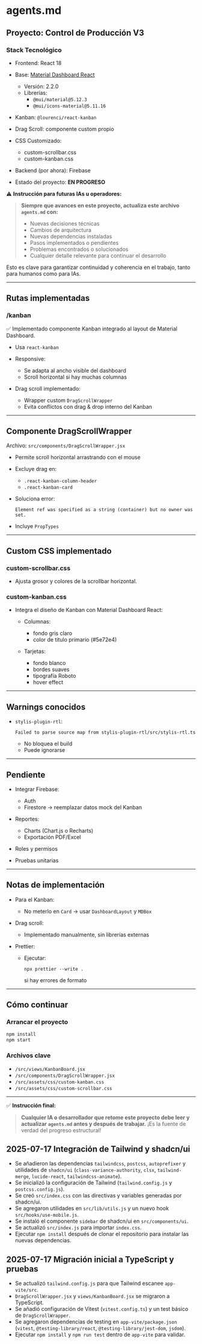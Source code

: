 # agents.md

## Proyecto: Control de Producción V3

### **Stack Tecnológico**

- Frontend: React 18
- Base: [Material Dashboard React](https://github.com/creativetimofficial/material-dashboard-react)
  - Versión: 2.2.0
  - Librerías:
    - `@mui/material@5.12.3`
    - `@mui/icons-material@5.11.16`

- Kanban: `@lourenci/react-kanban`
- Drag Scroll: componente custom propio
- CSS Customizado:
  - custom-scrollbar.css
  - custom-kanban.css

- Backend (por ahora): Firebase
- Estado del proyecto: **EN PROGRESO**

⚠️ **Instrucción para futuras IAs u operadores:**

> **Siempre que avances en este proyecto, actualiza este archivo `agents.md` con:**
>
> - Nuevas decisiones técnicas
> - Cambios de arquitectura
> - Nuevas dependencias instaladas
> - Pasos implementados o pendientes
> - Problemas encontrados o solucionados
> - Cualquier detalle relevante para continuar el desarrollo

Esto es clave para garantizar continuidad y coherencia en el trabajo, tanto para humanos como para IAs.

---

## **Rutas implementadas**

### /kanban

✅ Implementado componente Kanban integrado al layout de Material Dashboard.

- Usa `react-kanban`
- Responsive:
  - Se adapta al ancho visible del dashboard
  - Scroll horizontal si hay muchas columnas

- Drag scroll implementado:
  - Wrapper custom `DragScrollWrapper`
  - Evita conflictos con drag & drop interno del Kanban

---

## **Componente DragScrollWrapper**

Archivo: `src/components/DragScrollWrapper.jsx`

- Permite scroll horizontal arrastrando con el mouse
- Excluye drag en:
  - `.react-kanban-column-header`
  - `.react-kanban-card`

- Soluciona error:

  ```
  Element ref was specified as a string (container) but no owner was set.
  ```

- Incluye `PropTypes`

---

## **Custom CSS implementado**

### custom-scrollbar.css

- Ajusta grosor y colores de la scrollbar horizontal.

### custom-kanban.css

- Integra el diseño de Kanban con Material Dashboard React:
  - Columnas:
    - fondo gris claro
    - color de título primario (#5e72e4)

  - Tarjetas:
    - fondo blanco
    - bordes suaves
    - tipografía Roboto
    - hover effect

---

## **Warnings conocidos**

- `stylis-plugin-rtl`:

  ```
  Failed to parse source map from stylis-plugin-rtl/src/stylis-rtl.ts
  ```

  - No bloquea el build
  - Puede ignorarse

---

## **Pendiente**

- Integrar Firebase:
  - Auth
  - Firestore → reemplazar datos mock del Kanban

- Reportes:
  - Charts (Chart.js o Recharts)
  - Exportación PDF/Excel

- Roles y permisos
- Pruebas unitarias

---

## **Notas de implementación**

- Para el Kanban:
  - No meterlo en `Card` → usar `DashboardLayout` y `MDBox`

- Drag scroll:
  - Implementado manualmente, sin librerías externas

- Prettier:
  - Ejecutar:

    ```
    npx prettier --write .
    ```

    si hay errores de formato

---

## **Cómo continuar**

### Arrancar el proyecto

```bash
npm install
npm start
```

### Archivos clave

- `/src/views/KanbanBoard.jsx`
- `/src/components/DragScrollWrapper.jsx`
- `/src/assets/css/custom-kanban.css`
- `/src/assets/css/custom-scrollbar.css`

---

✅ **Instrucción final:**

> **Cualquier IA o desarrollador que retome este proyecto debe leer y actualizar `agents.md` antes y después de trabajar.** ¡Es la fuente de verdad del progreso estructural!

## 2025-07-17 Integración de Tailwind y shadcn/ui

- Se añadieron las dependencias `tailwindcss`, `postcss`, `autoprefixer` y utilidades de `shadcn/ui` (`class-variance-authority`, `clsx`, `tailwind-merge`, `lucide-react`, `tailwindcss-animate`).
- Se inicializó la configuración de Tailwind (`tailwind.config.js` y `postcss.config.js`).
- Se creó `src/index.css` con las directivas y variables generadas por shadcn/ui.
- Se agregaron utilidades en `src/lib/utils.js` y un nuevo hook `src/hooks/use-mobile.js`.
- Se instaló el componente `sidebar` de shadcn/ui en `src/components/ui`.
- Se actualizó `src/index.js` para importar `index.css`.
- Ejecutar `npm install` después de clonar el repositorio para instalar las nuevas dependencias.

## 2025-07-17 Migración inicial a TypeScript y pruebas
- Se actualizó `tailwind.config.js` para que Tailwind escanee `app-vite/src`.
- `DragScrollWrapper.jsx` y `views/KanbanBoard.jsx` se migraron a TypeScript.
- Se añadió configuración de Vitest (`vitest.config.ts`) y un test básico de `DragScrollWrapper`.
- Se agregaron dependencias de testing en `app-vite/package.json` (`vitest`, `@testing-library/react`, `@testing-library/jest-dom`, `jsdom`).
- Ejecutar `npm install` y `npm run test` dentro de `app-vite` para validar.
